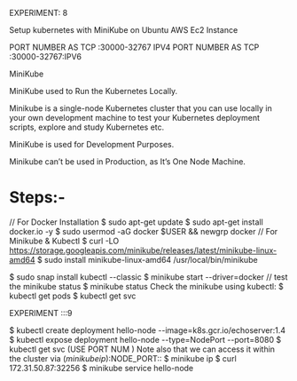 EXPERIMENT: 8

Setup kubernetes with MiniKube on Ubuntu AWS Ec2 Instance
 
PORT NUMBER AS TCP :30000-32767 IPV4
PORT NUMBER AS TCP :30000-32767:IPV6

MiniKube

MiniKube used to Run the Kubernetes Locally.

Minikube is a single-node Kubernetes cluster that you can use locally in your own development machine to test your Kubernetes deployment scripts, explore and study Kubernetes etc.

MiniKube is used for Development Purposes.

Minikube can’t be used in Production, as It’s One Node Machine.

# Steps:-


// For Docker Installation
$ sudo apt-get update
$ sudo apt-get install docker.io -y
$ sudo usermod -aG docker $USER && newgrp docker
// For Minikube & Kubectl
$ curl -LO https://storage.googleapis.com/minikube/releases/latest/minikube-linux-amd64
$ sudo install minikube-linux-amd64 /usr/local/bin/minikube

$ sudo snap install kubectl --classic
$ minikube start --driver=docker
// test the minikube status
$ minikube status
Check the minikube using kubectl:
$ kubectl get pods
$ kubectl get svc




EXPERIMENT :::9


$ kubectl create deployment hello-node --image=k8s.gcr.io/echoserver:1.4
$ kubectl expose deployment hello-node --type=NodePort --port=8080
$ kubectl get svc (USE PORT NUM )
Note also that we can access it within the cluster via $(minikube ip):$NODE_PORT::
$ minikube ip
$ curl 172.31.50.87:32256
$ minikube service hello-node
